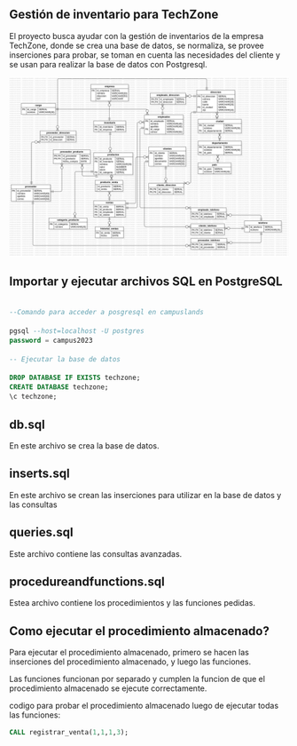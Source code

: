## Gestión de inventario para TechZone

El proyecto busca ayudar con la gestión de inventarios de la empresa TechZone, donde se crea una base de datos, se normaliza, se provee inserciones para probar, se toman en cuenta las necesidades del cliente y se usan para realizar la base de datos con Postgresql.

![alt text](modelo_er.jpg)

## Importar y ejecutar archivos SQL en PostgreSQL

```sql

--Comando para acceder a posgresql en campuslands

pgsql --host=localhost -U postgres
password = campus2023 

-- Ejecutar la base de datos

DROP DATABASE IF EXISTS techzone;
CREATE DATABASE techzone;
\c techzone;

```

## db.sql

En este archivo se crea la base de datos.

## inserts.sql 

En este archivo se crean las inserciones para utilizar en la base de datos y las consultas

## queries.sql

Este archivo contiene las consultas avanzadas.

## procedureandfunctions.sql

Estea archivo contiene los procedimientos y las funciones pedidas.

## Como ejecutar el procedimiento almacenado?

Para ejecutar el procedimiento almacenado, primero se hacen las inserciones del procedimiento almacenado, y luego las funciones.

Las funciones funcionan por separado y cumplen la funcion de que el procedimiento almacenado se ejecute correctamente.

codigo para probar el procedimiento almacenado luego de ejecutar todas las funciones:

```sql
CALL registrar_venta(1,1,1,3);
```